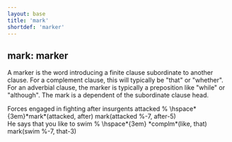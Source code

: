 ```yaml
---
layout: base
title: 'mark'
shortdef: 'marker'
---
```


## mark: marker

A marker is the word introducing a finite clause subordinate to
another clause. For a complement clause, this will typically be "that"
or "whether". For an adverbial clause, the marker is typically a
preposition like "while" or "although". The mark is a dependent of the
subordinate clause head.

<div class="sd-parse">
Forces engaged in fighting after insurgents attacked % \hspace*{3em}*mark*(attacked, after)
mark(attacked %-7, after-5)
</div>

<div class="sd-parse">
He says that you like to swim %  \hspace*{3em} *complm*(like, that)
mark(swim %-7, that-3)
</div>
